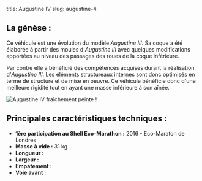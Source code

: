 title: Augustine IV
slug: augustine-4

## La génèse :

Ce véhicule est une évolution du modèle *Augustine III*. Sa coque a été élaborée à partir des moules d'*Augustine III* avec quelques modifications apportées au niveau des passages des roues de la coque inférieure.

Par contre elle a bénéficié des compétences acquises durant la réalisation d'*Augustine III*. Les éléments structureaux internes sont donc optimisés en terme de structure et de mise en oeuvre. Ce véhicule bénéficie donc d'une meilleure rigidité tout en ayant une masse inférieure à son aînée.

![Augustine IV fraîchement peinte !](/images/img_pages/20160622_181938.jpg)

## Principales caractéristiques techniques :

- **1ère participation au Shell Eco-Marathon :** 2016 - Eco-Maraton de Londres
- **Masse à vide :** 31 kg
- **Longueur :** 
- **Largeur :**
- **Empatement :**
- **Voie avant :**


